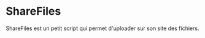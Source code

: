 ShareFiles
==========

ShareFiles est un petit script qui permet d'uploader sur son site des fichiers.
